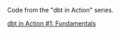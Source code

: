 Code from the "dbt in Action" series.

[dbt in Action #1: Fundamentals](https://pipeline2insights.substack.com/p/dbt-in-action-1-fundamentals)
